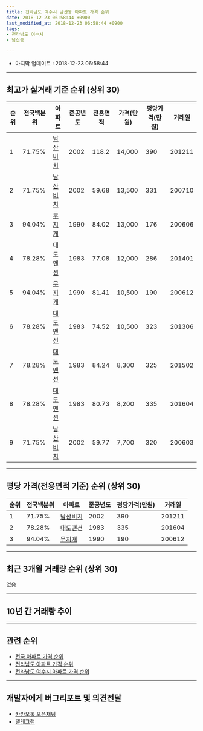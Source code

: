 ```yaml
---
title: 전라남도 여수시 남산동 아파트 가격 순위
date: 2018-12-23 06:58:44 +0900
last_modified_at: 2018-12-23 06:58:44 +0900
tags:
- 전라남도 여수시
- 남산동

---
```


* 마지막 업데이트 : 2018-12-23 06:58:44

---

## 최고가 실거래 기준 순위 (상위 30)


|순위|전국백분위|아파트|준공년도|전용면적|가격(만원)|평당가격(만원)|거래일|
|---|---|---|---|---|---|---|---|
|1|71.75%|[남산비치](https://search.naver.com/search.naver?query=%EC%A0%84%EB%9D%BC%EB%82%A8%EB%8F%84+%EC%97%AC%EC%88%98%EC%8B%9C+%EB%82%A8%EC%82%B0%EB%8F%99+%EB%82%A8%EC%82%B0%EB%B9%84%EC%B9%98)|2002|118.2|14,000|390|201211|
|2|71.75%|[남산비치](https://search.naver.com/search.naver?query=%EC%A0%84%EB%9D%BC%EB%82%A8%EB%8F%84+%EC%97%AC%EC%88%98%EC%8B%9C+%EB%82%A8%EC%82%B0%EB%8F%99+%EB%82%A8%EC%82%B0%EB%B9%84%EC%B9%98)|2002|59.68|13,500|331|200710|
|3|94.04%|[무지개](https://search.naver.com/search.naver?query=%EC%A0%84%EB%9D%BC%EB%82%A8%EB%8F%84+%EC%97%AC%EC%88%98%EC%8B%9C+%EB%82%A8%EC%82%B0%EB%8F%99+%EB%AC%B4%EC%A7%80%EA%B0%9C)|1990|84.02|13,000|176|200606|
|4|78.28%|[대도맨션](https://search.naver.com/search.naver?query=%EC%A0%84%EB%9D%BC%EB%82%A8%EB%8F%84+%EC%97%AC%EC%88%98%EC%8B%9C+%EB%82%A8%EC%82%B0%EB%8F%99+%EB%8C%80%EB%8F%84%EB%A7%A8%EC%85%98)|1983|77.08|12,000|286|201401|
|5|94.04%|[무지개](https://search.naver.com/search.naver?query=%EC%A0%84%EB%9D%BC%EB%82%A8%EB%8F%84+%EC%97%AC%EC%88%98%EC%8B%9C+%EB%82%A8%EC%82%B0%EB%8F%99+%EB%AC%B4%EC%A7%80%EA%B0%9C)|1990|81.41|10,500|190|200612|
|6|78.28%|[대도맨션](https://search.naver.com/search.naver?query=%EC%A0%84%EB%9D%BC%EB%82%A8%EB%8F%84+%EC%97%AC%EC%88%98%EC%8B%9C+%EB%82%A8%EC%82%B0%EB%8F%99+%EB%8C%80%EB%8F%84%EB%A7%A8%EC%85%98)|1983|74.52|10,500|323|201306|
|7|78.28%|[대도맨션](https://search.naver.com/search.naver?query=%EC%A0%84%EB%9D%BC%EB%82%A8%EB%8F%84+%EC%97%AC%EC%88%98%EC%8B%9C+%EB%82%A8%EC%82%B0%EB%8F%99+%EB%8C%80%EB%8F%84%EB%A7%A8%EC%85%98)|1983|84.24|8,300|325|201502|
|8|78.28%|[대도맨션](https://search.naver.com/search.naver?query=%EC%A0%84%EB%9D%BC%EB%82%A8%EB%8F%84+%EC%97%AC%EC%88%98%EC%8B%9C+%EB%82%A8%EC%82%B0%EB%8F%99+%EB%8C%80%EB%8F%84%EB%A7%A8%EC%85%98)|1983|80.73|8,200|335|201604|
|9|71.75%|[남산비치](https://search.naver.com/search.naver?query=%EC%A0%84%EB%9D%BC%EB%82%A8%EB%8F%84+%EC%97%AC%EC%88%98%EC%8B%9C+%EB%82%A8%EC%82%B0%EB%8F%99+%EB%82%A8%EC%82%B0%EB%B9%84%EC%B9%98)|2002|59.77|7,700|320|200603|


---

## 평당 가격(전용면적 기준) 순위 (상위 30)


|순위|전국백분위|아파트|준공년도|평당가격(만원)|거래일|
|---|---|---|---|---|---|
|1|71.75%|[남산비치](https://search.naver.com/search.naver?query=%EC%A0%84%EB%9D%BC%EB%82%A8%EB%8F%84+%EC%97%AC%EC%88%98%EC%8B%9C+%EB%82%A8%EC%82%B0%EB%8F%99+%EB%82%A8%EC%82%B0%EB%B9%84%EC%B9%98)|2002|390|201211|
|2|78.28%|[대도맨션](https://search.naver.com/search.naver?query=%EC%A0%84%EB%9D%BC%EB%82%A8%EB%8F%84+%EC%97%AC%EC%88%98%EC%8B%9C+%EB%82%A8%EC%82%B0%EB%8F%99+%EB%8C%80%EB%8F%84%EB%A7%A8%EC%85%98)|1983|335|201604|
|3|94.04%|[무지개](https://search.naver.com/search.naver?query=%EC%A0%84%EB%9D%BC%EB%82%A8%EB%8F%84+%EC%97%AC%EC%88%98%EC%8B%9C+%EB%82%A8%EC%82%B0%EB%8F%99+%EB%AC%B4%EC%A7%80%EA%B0%9C)|1990|190|200612|


---

## 최근 3개월 거래량 순위 (상위 30)

없음

---

## 10년 간 거래량 추이


<div style="width:100%;">
    <canvas id="deal_progress" height="250"></canvas>
</div>

<script>
new Chart(document.getElementById("deal_progress"), {
    type: 'line',
    data: {
        labels: ['200812','200901','200902','200903','200904','200905','200906','200907','200908','200909','200910','200911','200912','201001','201002','201003','201004','201005','201006','201007','201008','201009','201010','201011','201012','201101','201102','201103','201104','201105','201106','201107','201108','201109','201110','201111','201112','201201','201202','201203','201204','201205','201206','201207','201208','201209','201210','201211','201212','201301','201302','201303','201304','201305','201306','201307','201308','201309','201310','201311','201312','201401','201402','201403','201404','201405','201406','201407','201408','201409','201410','201411','201412','201501','201502','201503','201504','201505','201506','201507','201508','201509','201510','201511','201512','201601','201602','201603','201604','201605','201606','201607','201608','201609','201610','201611','201612','201701','201702','201703','201704','201705','201706','201707','201708','201709','201710','201711','201712','201801','201802','201803','201804','201805','201806','201807','201808','201809','201810','201811','201812'],
        datasets: [{
            label: '실거래 수',
            pointRadius: 1,
            data: [0, 1, 0, 0, 0, 3, 0, 0, 0, 0, 0, 1, 0, 0, 2, 0, 0, 1, 1, 0, 1, 0, 1, 1, 0, 0, 0, 0, 0, 1, 0, 0, 0, 0, 1, 2, 0, 0, 1, 0, 1, 1, 0, 0, 0, 0, 0, 1, 0, 0, 1, 1, 1, 0, 1, 0, 0, 0, 2, 0, 1, 1, 0, 1, 0, 0, 0, 0, 0, 2, 0, 0, 0, 0, 1, 0, 1, 1, 1, 1, 0, 1, 1, 0, 0, 0, 0, 0, 1, 0, 1, 1, 0, 0, 1, 0, 0, 0, 1, 1, 1, 0, 1, 0, 0, 1, 0, 1, 0, 0, 0, 0, 0, 1, 0, 0, 0, 0, 0, 0, 0],
            borderColor: "rgba(255, 201, 14, 1)",
            backgroundColor: "rgba(255, 201, 14, 0.5)",
            fill: true,
        }]
    },
    options: {
        responsive: true,
        title: {
            display: true,
            text: '10년간 거래량 추이'
        },
        tooltips: {
            mode: 'index',
            intersect: false,
        },
        hover: {
            mode: 'nearest',
            intersect: true
        },
        scales: {
            xAxes: [{
                display: true,
                scaleLabel: {
                    display: true,
                    labelString: '년/월'
                }
            }],
            yAxes: [{
                display: true,
                ticks: {
                    suggestedMin: 0,
                },
                scaleLabel: {
                    display: true,
                    labelString: '실거래 수'
                }
            }]
        }
    }
});

</script>


---

## 관련 순위

- [전국 아파트 가격 순위](https://inasie.github.io/apt-ranking/전국)
- [전라남도 아파트 가격 순위](https://inasie.github.io/apt-ranking/전라남도)
- [전라남도 여수시 아파트 가격 순위](https://inasie.github.io/apt-ranking/전라남도-여수시)


---

## 개발자에게 버그리포트 및 의견전달

- [카카오톡 오픈채팅](https://open.kakao.com/o/gLJUAP4)
- [텔레그램](https://t.me/inasie)

